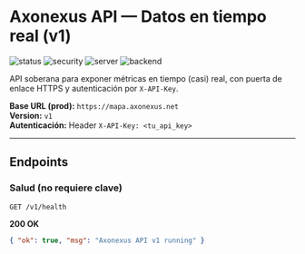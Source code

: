 # Axonexus API — Datos en tiempo real (v1)

![status](https://img.shields.io/badge/status-online-brightgreen)
![security](https://img.shields.io/badge/auth-API%20Key-blue)
![server](https://img.shields.io/badge/gateway-Caddy%20HTTPS-5a5)
![backend](https://img.shields.io/badge/backend-FastAPI%20%2B%20Uvicorn-4a8)

API soberana para exponer métricas en tiempo (casi) real, con puerta de enlace HTTPS y autenticación por `X-API-Key`.

**Base URL (prod):** `https://mapa.axonexus.net`  
**Version:** `v1`  
**Autenticación:** Header `X-API-Key: <tu_api_key>`

---

## Endpoints

### Salud (no requiere clave)
`GET /v1/health`

**200 OK**
```json
{ "ok": true, "msg": "Axonexus API v1 running" }
